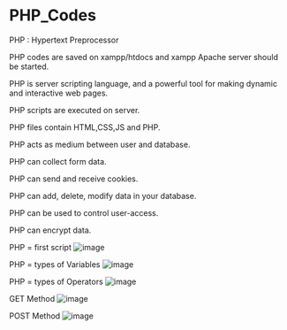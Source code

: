 # PHP_Codes
PHP : Hypertext Preprocessor

PHP codes are saved on xampp/htdocs and xampp Apache server should be started.

PHP is server scripting language, and a powerful tool for making dynamic and interactive web pages.

PHP scripts are executed on server.

PHP files contain HTML,CSS,JS and PHP.

PHP acts as medium between user and database.

PHP can collect form data.

PHP can send and receive cookies.

PHP can add, delete, modify data in your database.

PHP can be used to control user-access.

PHP can encrypt data.

PHP = first script
![image](https://github.com/user-attachments/assets/173a7275-0ae4-4a19-a287-86e7a10d2bcd)

PHP = types of Variables
![image](https://github.com/user-attachments/assets/c8d209c2-a59d-43df-87b8-a1264d2a52ac)

PHP = types of Operators
![image](https://github.com/user-attachments/assets/1925d6c3-f7c2-4c53-897c-a1bd59f4fd6b)

GET Method
![image](https://github.com/user-attachments/assets/75784f71-ba66-4795-89f5-f865a2e05a12)

POST Method
![image](https://github.com/user-attachments/assets/2c6a427a-38b0-4d64-9eda-c3996ff3ab84)
